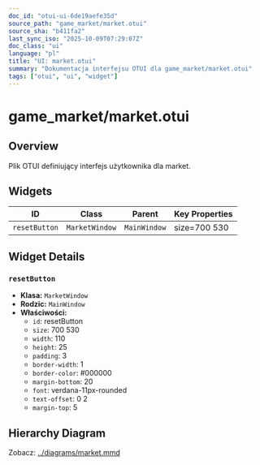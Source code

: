 ```yaml
---
doc_id: "otui-ui-6de19aefe35d"
source_path: "game_market/market.otui"
source_sha: "b411fa2"
last_sync_iso: "2025-10-09T07:29:07Z"
doc_class: "ui"
language: "pl"
title: "UI: market.otui"
summary: "Dokumentacja interfejsu OTUI dla game_market/market.otui"
tags: ["otui", "ui", "widget"]
---
```


# game_market/market.otui

## Overview

Plik OTUI definiujący interfejs użytkownika dla market.

## Widgets

| ID | Class | Parent | Key Properties |
|----|-------|--------|----------------|
| `resetButton` | `MarketWindow` | `MainWindow` | size=700 530 |

## Widget Details

### `resetButton`

- **Klasa:** `MarketWindow`
- **Rodzic:** `MainWindow`
- **Właściwości:**
  - `id`: resetButton
  - `size`: 700 530
  - `width`: 110
  - `height`: 25
  - `padding`: 3
  - `border-width`: 1
  - `border-color`: #000000
  - `margin-bottom`: 20
  - `font`: verdana-11px-rounded
  - `text-offset`: 0 2
  - `margin-top`: 5

## Hierarchy Diagram

Zobacz: [../diagrams/market.mmd](../diagrams/market.mmd)
